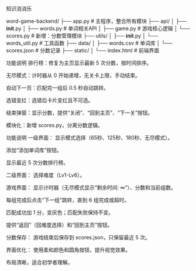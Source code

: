 知识消消乐

word-game-backend/
├── app.py                # 主程序，整合所有模块
├── api/
│   ├── __init__.py
│   ├── words.py         # 单词相关API
│   ├── game.py          # 游戏核心逻辑
│   └── scores.py        # 新增：分数管理模块
├── utils/
│   ├── __init__.py
│   └── words_util.py    # 工具函数
├── data/
│   ├── words.csv        # 单词库
│   └── scores.json      # 分数记录
├── static/
│   └── index.html       # 前端界面

功能说明
排行榜：修复为主页显示最新 5 次分数，按时间排序。

无尽模式：计时器从 0 开始递增，无关卡上限，手动结束。

自动下一页：匹配完一组后 0.5 秒自动跳转。

选错变红：选错后卡片变红且不可选。

结束弹窗：显示分数，提供“关闭”、“回到主页”、“下一关”按钮。

模块化：新增 scores.py，分离分数逻辑。



功能说明
一级界面：
显示模式选择（65秒、125秒、180秒、无尽模式）。

添加“添加单词库”按钮。

显示最近 5 次分数排行榜。

二级界面：
选择难度（Lv1-Lv6）。

游戏界面：
显示计时器（无尽模式显示“剩余时间: ∞”）、分数和当前组数。

每组完成后点击“下一组”跳转，直到 6 组完成或超时。

匹配成功加 1 分，变灰色；匹配失败保持不变。

提供“返回”（回难度选择）和“回到主页”按钮。

分数保存：
游戏结束后保存到 scores.json，只保留最近 5 次。

界面优化：
使用柔和颜色和圆角按钮，提升视觉效果。

布局清晰，适合初学者理解。
